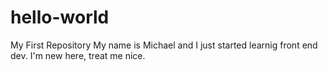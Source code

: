 # hello-world
My First Repository
My name is Michael and I just started learnig front end dev.
I'm new here, treat me nice.
